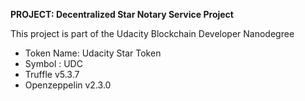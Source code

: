 **PROJECT: Decentralized Star Notary Service Project** 

This project is part of the Udacity Blockchain Developer Nanodegree

- Token Name: Udacity Star Token
- Symbol : UDC
- Truffle v5.3.7
- Openzeppelin v2.3.0
